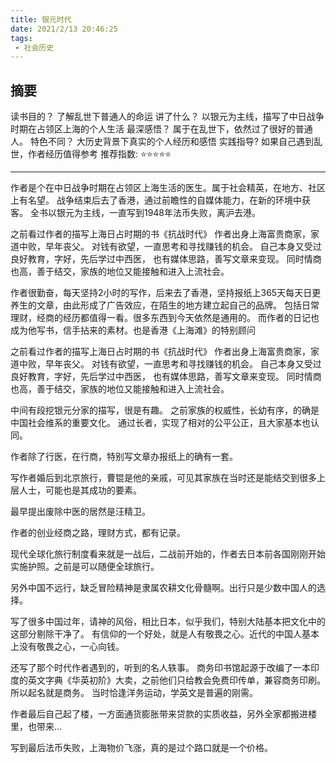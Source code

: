 ```yaml
---
title: 银元时代 
date: 2021/2/13 20:46:25
tags:
 - 社会历史 
---
```


## 摘要
读书目的？ 了解乱世下普通人的命运 
讲了什么？ 以银元为主线，描写了中日战争时期在占领区上海的个人生活
最深感悟？ 属于在乱世下，依然过了很好的普通人。
特色不同？ 大历史背景下真实的个人经历和感悟 
实践指导?  如果自己遇到乱世，作者经历值得参考 
推荐指数:  ⭐️⭐️⭐⭐⭐  ️ 

<!-- more -->
---
作者是个在中日战争时期在占领区上海生活的医生。属于社会精英，在地方、社区上有名望。
战争结束后去了香港，通过前瞻性的自媒体能力，在新的环境中获客。
全书以银元为主线，一直写到1948年法币失败，离沪去港。


之前看过作者的描写上海日占时期的书《抗战时代》
作者出身上海富贵商家，家道中败，早年丧父。
对钱有欲望，一直思考和寻找赚钱的机会。
自己本身又受过良好教育，字好，先后学过中西医，
也有媒体思路，善写文章来变现。
同时情商也高，善于结交，家族的地位又能接触和进入上流社会。

作者很勤奋，每天坚持2小时的写作，后来去了香港，坚持报纸上365天每天日更养生的文章，由此形成了广告效应，在陌生的地方建立起自己的品牌。
包括日常理财，经商的经历都值得一看。很多东西到今天依然是通用的。
而作者的日记也成为他写书，信手拈来的素材。也是香港《上海滩》的特别顾问

之前看过作者的描写上海日占时期的书《抗战时代》
作者出身上海富贵商家，家道中败，早年丧父。
对钱有欲望，一直思考和寻找赚钱的机会。
自己本身又受过良好教育，字好，先后学过中西医，
也有媒体思路，善写文章来变现。
同时情商也高，善于结交，家族的地位又能接触和进入上流社会。

中间有段挖银元分家的描写，很是有趣。
之前家族的权威性，长幼有序，的确是中国社会维系的重要文化。
通过长者，实现了相对的公平公正，且大家基本也认同。

作者除了行医，在行商，特别写文章办报纸上的确有一套。

写作者婚后到北京旅行，曹锟是他的亲戚，可见其家族在当时还是能结交到很多上层人士，可能也是其成功的要素。

最早提出废除中医的居然是汪精卫。

作者的创业经商之路，理财方式，都有记录。

现代全球化旅行制度看来就是一战后，二战前开始的，作者去日本前各国刚刚开始实施护照。之前是可以随便全球旅行。

另外中国不远行，缺乏冒险精神是隶属农耕文化骨髓啊。出行只是少数中国人的选择。

写了很多中国过年，请神的风俗，相比日本，似乎我们，特别大陆基本把文化中的这部分剔除干净了。
有信仰的一个好处，就是人有敬畏之心。近代的中国人基本上没有敬畏之心，一心向钱。

还写了那个时代作者遇到的，听到的名人轶事。
商务印书馆起源于改编了一本印度的英文字典《华英初阶》大卖，之前他们只给教会免费印传单，兼容商务印刷。所以起名就是商务。
当时恰逢洋务运动，学英文是普遍的刚需。

作者最后自己起了楼，一方面通货膨胀带来贷款的实质收益，另外全家都搬进楼里，也带来...

写到最后法币失败，上海物价飞涨，真的是过个路口就是一个价格。

